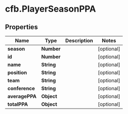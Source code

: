 # cfb.PlayerSeasonPPA

## Properties
Name | Type | Description | Notes
------------ | ------------- | ------------- | -------------
**season** | **Number** |  | [optional] 
**id** | **Number** |  | [optional] 
**name** | **String** |  | [optional] 
**position** | **String** |  | [optional] 
**team** | **String** |  | [optional] 
**conference** | **String** |  | [optional] 
**averagePPA** | **Object** |  | [optional] 
**totalPPA** | **Object** |  | [optional] 


